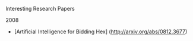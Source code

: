 Interesting Research Papers

2008
* [Artificial Intelligence for Bidding Hex] (http://arxiv.org/abs/0812.3677)
